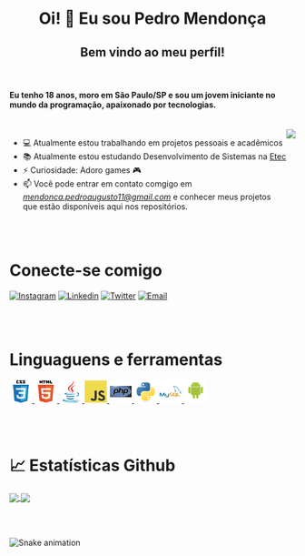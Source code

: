 <h1 align="center">Oi! 👋 Eu sou Pedro Mendonça</h1>
<h2 align="center">Bem vindo ao meu perfil!</h2><br>
<h4 align="left">Eu tenho 18 anos, moro em São Paulo/SP e sou um jovem iniciante no mundo da programação, apaixonado por tecnologias.  </h4><br>


<img align="right" height="140  " src = "https://miro.medium.com/max/1400/1*Vq0sQ79QIZV6V1R-t7qtmw.gif">

- 💻 Atualmente estou trabalhando em projetos pessoais e acadêmicos
- 📚 Atualmente estou estudando Desenvolvimento de Sistemas na <a href="https://www.vestibulinhoetec.com.br//">Etec</a>
- ⚡ Curiosidade: Adoro games 🎮 
- 📫 Você pode entrar em contato comgigo em *mendonca.pedroaugusto11@gmail.com* e conhecer meus projetos que estão disponíveis aqui nos repositórios.


<br><br>

<h1>Conecte-se comigo</h1>
<p align="left">
    <a href="https://www.instagram.com/opedromendoncas/" target="_blank"><img src="https://i.postimg.cc/N0fjZXLD/instagram.png" alt="Instagram" height="40" width="40"/></a> 
    <a href="https://www.linkedin.com/in/opedromendoncas/" target="_blank"><img src="https://i.postimg.cc/qRNMvdsC/linkedin.png" alt="Linkedin" height="40" width="40"/></a> 
    <a href="https://twitter.com/opedromendoncas" target="_blank"><img src="https://i.postimg.cc/YSnC7SWH/twitter.png" alt="Twitter" height="40" width="40"/></a> 
    <a href="mendonca.pedroaugusto11@gmail.com" target="_blank"><img src="https://i.postimg.cc/W3PRZLry/email.png" alt="Email" height="40" width="40"/></a>
</p>

<br><br>

<h1>Linguaguens e ferramentas</h1>
<p align="left">
    <a href="https://www.w3schools.com/css/" target="_blank" rel="noreferrer"> <img src="https://raw.githubusercontent.com/devicons/devicon/master/icons/css3/css3-original-wordmark.svg" alt="css3" width="40" height="40"/> </a> 
    <a href="https://www.w3.org/html/" target="_blank" rel="noreferrer"> <img src="https://raw.githubusercontent.com/devicons/devicon/master/icons/html5/html5-original-wordmark.svg" alt="html5" width="40" height="40"/> </a> 
    <a href="https://www.java.com" target="_blank" rel="noreferrer"> <img src="https://raw.githubusercontent.com/devicons/devicon/master/icons/java/java-original.svg" alt="java" width="40" height="40"/> </a> 
    <a href="https://developer.mozilla.org/en-US/docs/Web/JavaScript" target="_blank" rel="noreferrer"> <img src="https://raw.githubusercontent.com/devicons/devicon/master/icons/javascript/javascript-original.svg" alt="javascript" width="40" height="40"/> </a> 
    <a href="https://www.php.net" target="_blank" rel="noreferrer"> <img src="https://raw.githubusercontent.com/devicons/devicon/master/icons/php/php-original.svg" alt="php" width="40" height="40"/> </a> 
    <a href="https://www.python.org" target="_blank" rel="noreferrer"> <img src="https://raw.githubusercontent.com/devicons/devicon/master/icons/python/python-original.svg" alt="python" width="40" height="40"/> </a> 
    <a href="https://www.mysql.com/" target="_blank" rel="noreferrer"> <img src="https://raw.githubusercontent.com/devicons/devicon/master/icons/mysql/mysql-original-wordmark.svg" alt="mysql" width="40" height="40"/> </a> 
    <a href="https://developer.android.com" target="_blank" rel="noreferrer"> <img src="https://raw.githubusercontent.com/devicons/devicon/master/icons/android/android-original-wordmark.svg" alt="android" width="40" height="40"/> </a>
</p>


<br><br>


<h1>📈 Estatísticas Github</h1>
<p align="left">
  <a href="https://github.com/opedromendoncas">
  <img align="center" height= "180em" src="https://github-readme-stats.vercel.app/api?username=opedromendoncas&show_icons=true&theme=algolia&include_all_commits=true&count_private=true"/>
  <img align="center" height= "180em" src="https://github-readme-stats.vercel.app/api/top-langs/?username=opedromendoncas&layout=compact&langs_count=7&theme=algolia"/> </a>
</p>


<br><br>

![Snake animation](https://github.com/opedromendoncas/opedromendoncas/blob/output/github-contribution-grid-snake.svg)

